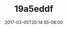 ---
title: 19a5eddf
date: 2017-03-05T20:14:55-08:00
draft: false
location: Olympic Peninsula, WA
img_url: https://d17enza3bfujl8.cloudfront.net/19a5eddf.jpg
original_fn: ""
tags:
- Olympic Peninsula, WA
- trees

---